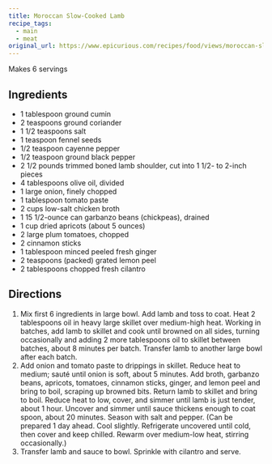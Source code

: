 ```yaml
---
title: Moroccan Slow-Cooked Lamb
recipe_tags:
  - main
  - meat
original_url: https://www.epicurious.com/recipes/food/views/moroccan-slow-cooked-lamb-231597
---
```


Makes 6 servings

## Ingredients

* 1 tablespoon ground cumin
* 2 teaspoons ground coriander
* 1 1/2 teaspoons salt
* 1 teaspoon fennel seeds
* 1/2 teaspoon cayenne pepper
* 1/2 teaspoon ground black pepper
* 2 1/2 pounds trimmed boned lamb shoulder, cut into 1 1/2- to 2-inch pieces
* 4 tablespoons olive oil, divided
* 1 large onion, finely chopped
* 1 tablespoon tomato paste
* 2 cups low-salt chicken broth
* 1 15 1/2-ounce can garbanzo beans (chickpeas), drained
* 1 cup dried apricots (about 5 ounces)
* 2 large plum tomatoes, chopped
* 2 cinnamon sticks
* 1 tablespoon minced peeled fresh ginger
* 2 teaspoons (packed) grated lemon peel
* 2 tablespoons chopped fresh cilantro

## Directions

1. Mix first 6 ingredients in large bowl. Add lamb and toss to coat. Heat 2 tablespoons oil in heavy large skillet over medium-high heat. Working in batches, add lamb to skillet and cook until browned on all sides, turning occasionally and adding 2 more tablespoons oil to skillet between batches, about 8 minutes per batch. Transfer lamb to another large bowl after each batch.
1. Add onion and tomato paste to drippings in skillet. Reduce heat to medium; sauté until onion is soft, about 5 minutes. Add broth, garbanzo beans, apricots, tomatoes, cinnamon sticks, ginger, and lemon peel and bring to boil, scraping up browned bits. Return lamb to skillet and bring to boil. Reduce heat to low, cover, and simmer until lamb is just tender, about 1 hour. Uncover and simmer until sauce thickens enough to coat spoon, about 20 minutes. Season with salt and pepper. (Can be prepared 1 day ahead. Cool slightly. Refrigerate uncovered until cold, then cover and keep chilled. Rewarm over medium-low heat, stirring occasionally.)
1. Transfer lamb and sauce to bowl. Sprinkle with cilantro and serve.